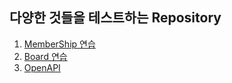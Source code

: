 ## 다양한 것들을 테스트하는 Repository

1. [MemberShip 연습](https://github.com/simgyuhwan/TDD/tree/master/1.%20MemberShip_TDD)
2. [Board 연습](https://github.com/simgyuhwan/TDD/tree/master/2.%20React-Spring(Board))
3. [OpenAPI](./5.%20openapi)